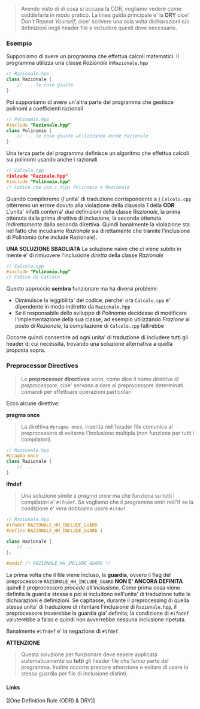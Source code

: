 >Avendo visto di di cosa si occupa la ODR, vogliamo vedere come soddisfarla in modo pratico. La linea guida principale e' la **DRY** cioe' *Don't Repeat Yourself*, cioe' scrivere una sola volta dichiarazioni e/o definizioni negli header file e includere questi dove necessario.

### Esempio
Supponiamo di avere un programma che effettua calcoli matematici. Il programma utilizza una classe *Razionale* in`Razionale.hpp`
```cpp
// Razionale.hpp
class Razionale {
	// ... le cose giuste
}
```

Poi supponiamo di avere un'altra parte del programma che gestisce polinomi a coefficienti razionali
```cpp
// Polinomio.hpp
#include "Razionale.hpp"
class Polinomio {
	// ... le cose giuste utilizzando anche Razionale
}
```

Una terza parte del programma definisce un algoritmo che effettua calcoli sui polinomi usando anche i razionali
```cpp
// Calcolo.cpp
#inlcude "Razinale.hpp"
#include "Polinomio.hpp"
// Codice che usa i tipi Polinomio e Razionale
```

Quando compileremo (l'unita' di traduzione corrispondente a ) `Calcolo.cpp` otterremo un errore dovuto alla violazione della clausola 1 della **ODR**.
L'unita' infatti conterra' *due* definizioni della classe *Razionale*, la prima ottenuta dalla prima direttiva di inclusione, la seconda ottenuta *indirettamente* dalla seconda direttiva. Quindi banalmente la violazione sta nel fatto che incudiamo *Razionale* sia direttamente che tramite l'inclusione di Polinomio (che include Razionale).

**UNA SOLUZIONE SBAGLIATA**
La soluzione naive che ci viene subito in mente e' di rimuovere l'inclusione *diretta* della classe *Razionale*
```cpp
// Calcolo.cpp
#include "Polinomio.hpp"
// Codice di Calcolo
```
Questo approccio **sembra** funzionare ma ha diversi problemi:
- Diminuisce la leggibilita' del codice, perche' ora `Calcolo.cpp` e' dipendente in modo indiretto da `Razionale.hpp` 
- Se il responsabile dello sviluppo di *Polinomio* decidesse di modificare l'implementazione della sua classe, ad esempio utilizzando *Frazione* al posto di *Razionale*, la compilazione di `Calcolo.cpp` fallirebbe

Occorre quindi consentire ad ogni unita' di traduzione di includere tutti gli header di cui necessita, trovando una soluzione alternativa a quella proposta sopra.

### Preprocessor Directives
>Le **preprocessor directives** sono, come dice il nome *direttive di preprocessore*, cioe' servono a dare al preprocessore determinati comandi per effettuare operazioni particolari

Ecco alcune direttive:

**pragma once**
>La direttiva `#pragma once`, inserita nell'header file comunica al preprocessore di evitarne l'inclusione multipla (non funziona per tutti i compilatori).

```cpp
// Razionale.hpp
#pragma once 
class Razionale {
	// ...
}
```

**ifndef**
>Una soluzione simile a *pragma once* ma che funziona su tutti i compilatori e' `#ifndef`. Se vogliamo che il programma entri nell'if se la condizione e' vera dobbiamo usare `#ifdef`.

```cpp
// Razionale.hpp
#ifndef RAZIONALE_HH_INCLUDE_GUARD
#define RAZIONALE_HH_INCLUDE_GUARD 1

class Razionale {
	// ...
};

#endif /* RAZIONALE_HH_INCLUDE_GUARD */
```
La prima volta che il file viene incluso, la **guardia**, ovvero il flag del preprocessore `RAZIONALE_HH_INCLUDE_GUARD` **NON E' ANCORA DEFINITA** quindi il preprocessore *procede all'inclusione*. 
Come prima cosa viene definita la guardia stessa e poi si includono nell'unita' di traduzione tutte le dichiarazioni e definizioni.
Se capitasse, durante il preprocessing di quella stessa unita' di traduzione di ritentare l'inclusione di `Razionale.hpp`, il preprocessore troverebbe la guardia gia' definita; la condizione di `#ifndef` valuterebbe a falso e quindi non avverrebbe nessuna inclusione ripetuta.

Banalmente `#ifndef` e' la negazione di `#ifdef`.

**ATTENZIONE**
>Questa soluzione per funzionare deve essere applicata sistematicamente su **tutti** gli header file che fanno parte del programma. Inoltre occorre prestare attenzione e evitare di usare la stessa guardia per file di inclusione distinti.

#### Links 
[[One Definition Rule (ODR) & DRY]]